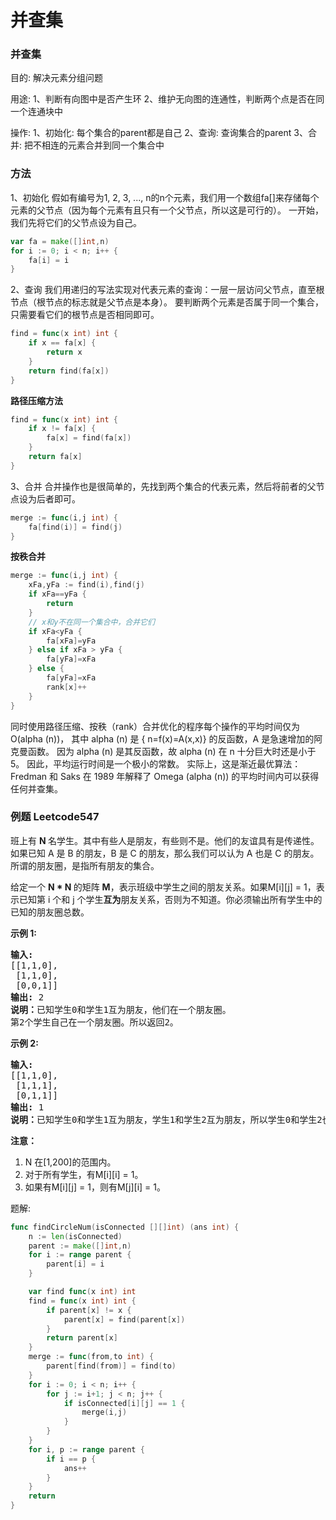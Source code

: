 # 并查集


### 并查集
目的: 解决元素分组问题

用途: 
1、判断有向图中是否产生环
2、维护无向图的连通性，判断两个点是否在同一个连通块中

操作:
1、初始化: 每个集合的parent都是自己
2、查询: 查询集合的parent
3、合并: 把不相连的元素合并到同一个集合中

### 方法
1、初始化
假如有编号为1, 2, 3, ..., n的n个元素，我们用一个数组fa[]来存储每个元素的父节点（因为每个元素有且只有一个父节点，所以这是可行的）。
一开始，我们先将它们的父节点设为自己。
```go
var fa = make([]int,n)
for i := 0; i < n; i++ {
    fa[i] = i
}
```

2、查询
我们用递归的写法实现对代表元素的查询：一层一层访问父节点，直至根节点（根节点的标志就是父节点是本身）。
要判断两个元素是否属于同一个集合，只需要看它们的根节点是否相同即可。
```go
find = func(x int) int {
    if x == fa[x] {
        return x
    }
    return find(fa[x])
}
```

**路径压缩方法**
```go
find = func(x int) int {
    if x != fa[x] {
        fa[x] = find(fa[x])
    }
    return fa[x]
}
```

3、合并
合并操作也是很简单的，先找到两个集合的代表元素，然后将前者的父节点设为后者即可。
```go
merge := func(i,j int) {
    fa[find(i)] = find(j)
}
```

**按秩合并**
```go
merge := func(i,j int) {
    xFa,yFa := find(i),find(j)
    if xFa==yFa {
        return
    }
    // x和y不在同一个集合中，合并它们
    if xFa<yFa {
        fa[xFa]=yFa
    } else if xFa > yFa {
        fa[yFa]=xFa
    } else {
        fa[yFa]=xFa
        rank[x]++
    }
}
```

同时使用路径压缩、按秩（rank）合并优化的程序每个操作的平均时间仅为 O(alpha (n))，
其中 alpha (n) 是 { n=f(x)=A(x,x)} 的反函数，A 是急速增加的阿克曼函数。
因为 alpha (n) 是其反函数，故 alpha (n) 在 n 十分巨大时还是小于5。
因此，平均运行时间是一个极小的常数。
实际上，这是渐近最优算法：Fredman 和 Saks 在 1989 年解释了 Omega (alpha (n)) 的平均时间内可以获得任何并查集。

### 例题 Leetcode547
<p>班上有&nbsp;<strong>N&nbsp;</strong>名学生。其中有些人是朋友，有些则不是。他们的友谊具有是传递性。如果已知 A 是 B&nbsp;的朋友，B 是 C&nbsp;的朋友，那么我们可以认为 A 也是 C&nbsp;的朋友。所谓的朋友圈，是指所有朋友的集合。</p>

<p>给定一个&nbsp;<strong>N * N&nbsp;</strong>的矩阵&nbsp;<strong>M</strong>，表示班级中学生之间的朋友关系。如果M[i][j] = 1，表示已知第 i 个和 j 个学生<strong>互为</strong>朋友关系，否则为不知道。你必须输出所有学生中的已知的朋友圈总数。</p>

<p><strong>示例 1:</strong></p>

<pre>
<strong>输入:</strong> 
[[1,1,0],
 [1,1,0],
 [0,0,1]]
<strong>输出:</strong> 2 
<strong>说明：</strong>已知学生0和学生1互为朋友，他们在一个朋友圈。
第2个学生自己在一个朋友圈。所以返回2。
</pre>

<p><strong>示例 2:</strong></p>

<pre>
<strong>输入:</strong> 
[[1,1,0],
 [1,1,1],
 [0,1,1]]
<strong>输出:</strong> 1
<strong>说明：</strong>已知学生0和学生1互为朋友，学生1和学生2互为朋友，所以学生0和学生2也是朋友，所以他们三个在一个朋友圈，返回1。
</pre>

<p><strong>注意：</strong></p>

<ol>
	<li>N 在[1,200]的范围内。</li>
	<li>对于所有学生，有M[i][i] = 1。</li>
	<li>如果有M[i][j] = 1，则有M[j][i] = 1。</li>
</ol>

题解:
```go
func findCircleNum(isConnected [][]int) (ans int) {
	n := len(isConnected)
	parent := make([]int,n)
	for i := range parent {
		parent[i] = i
	}

	var find func(x int) int
	find = func(x int) int {
		if parent[x] != x {
			parent[x] = find(parent[x])
		}
		return parent[x]
	}
	merge := func(from,to int) {
		parent[find(from)] = find(to)
	}
	for i := 0; i < n; i++ {
		for j := i+1; j < n; j++ {
			if isConnected[i][j] == 1 {
				merge(i,j)
			}
		}
	}
	for i, p := range parent {
		if i == p {
			ans++
		}
	}
	return
}
```